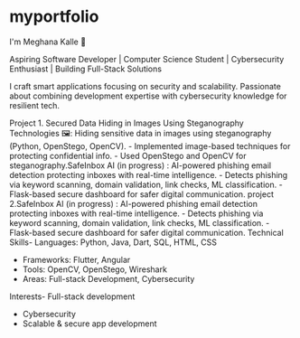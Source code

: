 # myportfolio
I'm Meghana Kalle 👋

Aspiring Software Developer | Computer Science Student | Cybersecurity Enthusiast | Building Full-Stack Solutions

I craft smart applications focusing on security and scalability. Passionate about combining development expertise with cybersecurity knowledge for resilient tech.

Project 1. Secured Data Hiding in Images Using Steganography Technologies 🖼️: Hiding sensitive data in images using steganography (Python, OpenStego, OpenCV).
    - Implemented image-based techniques for protecting confidential info.
    - Used OpenStego and OpenCV for steganography.SafeInbox AI (in progress) : AI-powered phishing email detection protecting inboxes with real-time intelligence.
    - Detects phishing via keyword scanning, domain validation, link checks, ML classification.
    - Flask-based secure dashboard for safer digital communication.
project 2.SafeInbox AI (in progress) : AI-powered phishing email detection protecting inboxes with real-time intelligence.
    - Detects phishing via keyword scanning, domain validation, link checks, ML classification.
    - Flask-based secure dashboard for safer digital communication.
Technical Skills- Languages: Python, Java, Dart, SQL, HTML, CSS
- Frameworks: Flutter, Angular
- Tools: OpenCV, OpenStego, Wireshark
- Areas: Full-stack Development, Cybersecurity

Interests- Full-stack development
- Cybersecurity
- Scalable & secure app development
